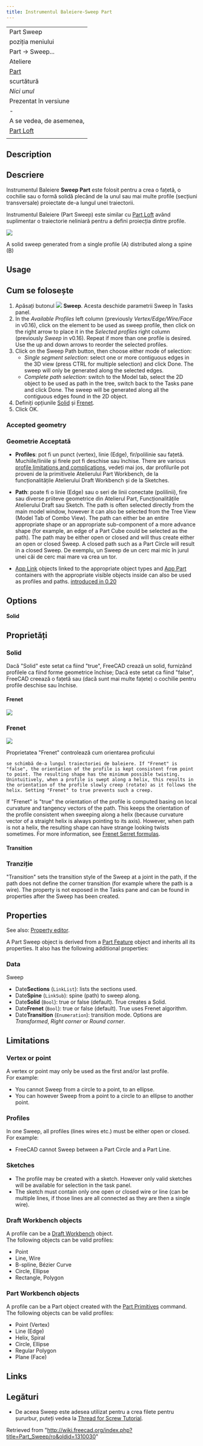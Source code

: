 ```yaml
---
title: Instrumentul Baleiere-Sweep Part
---
```

|  |
| --- |
| Part Sweep |
| poziția meniului |
| Part → Sweep... |
| Ateliere |
| [Part](/Part_Workbench/ro "Part Workbench/ro") |
| scurtătură |
| *Nici unul* |
| Prezentat în versiune |
| - |
| A se vedea, de asemenea, |
| [Part Loft](/Part_Loft/ro "Part Loft/ro") |
|  |

## Description

## Descriere

Instrumentul Baleiere **Sweep Part** este folosit pentru a crea o fațetă, o cochilie sau o formă solidă plecând de la unul sau mai multe profile (secțiuni transversale) proiectate de-a lungul unei traiectorii.

Instrumentul Baleiere (Part Sweep) este similar cu [Part Loft](/Part_Loft/ro "Part Loft/ro") având suplimentar o traiectorie neliniară pentru a defini proiecția dintre profile.

![](/images/Part_Sweep_simple.png)

A solid sweep generated from a single profile (A) distributed along a spine (B)

## Usage

## Cum se folosește

1. Apăsați butonul ![](/images/Part_Sweep.png) **Sweep**. Acesta deschide parametrii Sweep în Tasks panel.
2. In the *Available Profiles* left column (previously *Vertex/Edge/Wire/Face* in v0.16), click on the element to be used as sweep profile, then click on the right arrow to place it in the *Selected profiles* right column (previously *Sweep* in v0.16). Repeat if more than one profile is desired. Use the up and down arrows to reorder the selected profiles.
3. Click on the Sweep Path button, then choose either mode of selection:
   * *Single segment selection*: select one or more contiguous edges in the 3D view (press CTRL for multiple selection) and click Done. The sweep will only be generated along the selected edges.
   * *Complete path selection*: switch to the Model tab, select the 2D object to be used as path in the tree, switch back to the Tasks pane and click Done. The sweep will be generated along all the contiguous edges found in the 2D object.
4. Definiți opțiunile [Solid](#Solid) și [Frenet](#Frenet).
5. Click OK.

### Accepted geometry

### Geometrie Acceptată

* **Profiles**: pot fi un punct (vertex), linie (Edge), fir/polilinie sau fațetă. Muchiile/liniile și firele pot fi deschise sau închise. There are various [profile limitations and complications](/Part_Sweep#Profile_limitations_and_complications "Part Sweep"), vedeți mai jos, dar profilurile pot proveni de la primitivele Atelierului Part Workbench, de la funcționalitățile Atelierului Draft Workbench și de la Sketches.

* **Path**: poate fi o linie (Edge) sau o seri de linii conectate (polilinii), fire sau diverse priiteve geometrice din Atelierul Part, Funcționalitățile Atelierului Draft sau Sketch. The path is often selected directly from the main model window, however it can also be selected from the Tree View (Model Tab of Combo View). The path can either be an entire appropriate shape or an appropriate sub-component of a more advance shape (for example, an edge of a Part Cube could be selected as the path). The path may be either open or closed and will thus create either an open or closed Sweep. A closed path such as a Part Circle will result in a closed Sweep. De exemplu, un Sweep de un cerc mai mic în jurul unei căi de cerc mai mare va crea un tor.

* [App Link](/App_Link "App Link") objects linked to the appropriate object types and [App Part](/App_Part "App Part") containers with the appropriate visible objects inside can also be used as profiles and paths. [introduced in 0.20](/Release_notes_0.20 "Release notes 0.20")

## Options

#### Solid

## Proprietăți

### Solid

Dacă "Solid" este setat ca fiind "true", FreeCAD crează un solid, furnizând profilele ca fiind forme geometrice închise; Dacă este setat ca fiind "false", FreeCAD creează o fațetă sau (dacă sunt mai multe fațete) o cochilie pentru profile deschise sau închise.

#### Frenet

![](/images/Sweep-frenet-comp.png)

### Frenet

![](/images/Sweep-frenet-comp.png)

Proprietatea "Frenet" controlează cum orientarea proficului

```
se schimbă de-a lungul traiectoriei de baleiere. If "Frenet" is "false", the orientation of the profile is kept consistent from point to point. The resulting shape has the minimum possible twisting. Unintuitively, when a profile is swept along a helix, this results in the orientation of the profile slowly creep (rotate) as it follows the helix. Setting "Frenet" to true prevents such a creep.

```

If "Frenet" is "true" the orientation of the profile is computed basing on local curvature and tangency vectors of the path. This keeps the orientation of the profile consistent when sweeping along a helix (because curvature vector of a straight helix is always pointing to its axis). However, when path is not a helix, the resulting shape can have strange looking twists sometimes. For more information, see [Frenet Serret formulas](http://en.wikipedia.org/wiki/Frenet%E2%80%93Serret_formulas).

#### Transition

### Tranziție

"Transition" sets the transition style of the Sweep at a joint in the path, if the path does not define the corner transition (for example where the path is a wire). The property is not exposed in the Tasks pane and can be found in properties after the Sweep has been created.

## Properties

See also: [Property editor](/Property_editor "Property editor").

A Part Sweep object is derived from a [Part Feature](/Part_Feature "Part Feature") object and inherits all its properties. It also has the following additional properties:

### Data

Sweep

* Date**Sections** (`LinkList`): lists the sections used.
* Date**Spine** (`LinkSub`): spine (path) to sweep along.
* Date**Solid** (`Bool`): true or false (default). True creates a Solid.
* Date**Frenet** (`Bool`): true or false (default). True uses Frenet algorithm.
* Date**Transition** (`Enumeration`): transition mode. Options are *Transformed*, *Right corner* or *Round corner*.

## Limitations

### Vertex or point

A vertex or point may only be used as the first and/or last profile.  
For example:

* You cannot Sweep from a circle to a point, to an ellipse.
* You can however Sweep from a point to a circle to an ellipse to another point.

### Profiles

In one Sweep, all profiles (lines wires etc.) must be either open or closed.  
For example:

* FreeCAD cannot Sweep between a Part Circle and a Part Line.

### Sketches

* The profile may be created with a sketch. However only valid sketches will be available for selection in the task panel.
* The sketch must contain only one open or closed wire or line (can be multiple lines, if those lines are all connected as they are then a single wire).

### Draft Workbench objects

A profile can be a [Draft Workbench](/Draft_Workbench "Draft Workbench") object.  
The following objects can be valid profiles:

* Point
* Line, Wire
* B-spline, Bézier Curve
* Circle, Ellipse
* Rectangle, Polygon

### Part Workbench objects

A profile can be a Part object created with the [Part Primitives](/Part_Primitives "Part Primitives") command.  
The following objects can be valid profiles:

* Point (Vertex)
* Line (Edge)
* Helix, Spiral
* Circle, Ellipse
* Regular Polygon
* Plane (Face)

## Links

## Legături

* De aceea Sweep este adesea utilizat pentru a crea filete pentru șururbur, puteți vedea la [Thread for Screw Tutorial](/Thread_for_Screw_Tutorial "Thread for Screw Tutorial").

Retrieved from "<http://wiki.freecad.org/index.php?title=Part_Sweep/ro&oldid=1310030>"